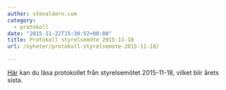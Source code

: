 ```yaml
---
author: stenaldern.com
category:
  - protokoll
date: "2015-11-22T15:30:52+00:00"
title: Protokoll styrelsemöte 2015-11-18
url: /nyheter/protokoll-styrelsemote-2015-11-18/

---
```

[Här](/wp-content/uploads/2015/11/Protokollstyrelsemote20151118.pdf "Protokoll") kan du läsa protokollet från styrelsemötet 2015-11-18, vilket blir årets sista.
